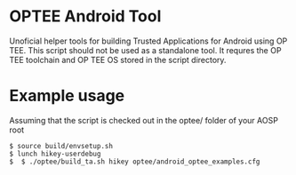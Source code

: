 # OPTEE Android Tool

Unoficial helper tools for building Trusted Applications for Android using OP TEE. 
This script should not be used as a standalone tool. It requres the OP TEE toolchain
and OP TEE OS stored in the script directory.

# Example usage

Assuming that the script is checked out in the optee/ folder of your AOSP root

```
$ source build/envsetup.sh
$ lunch hikey-userdebug
$  $ ./optee/build_ta.sh hikey optee/android_optee_examples.cfg
```



